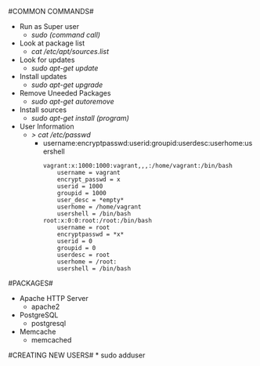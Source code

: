 #COMMON COMMANDS#
* Run as Super user
	- *sudo (command call)*
* Look at package list
	- *cat /etc/apt/sources.list*
* Look for updates
	- *sudo apt-get update*
* Install updates
	- *sudo apt-get upgrade*
* Remove Uneeded Packages
	- *sudo apt-get autoremove*
* Install sources
	- *sudo apt-get install (program)*
* User Information
	- *> cat /etc/passwd*
		+ username:encryptpasswd:userid:groupid:userdesc:userhome:usershell
			```	
			vagrant:x:1000:1000:vagrant,,,:/home/vagrant:/bin/bash			
				username = vagrant
				encrypt_passwd = x
				userid = 1000
				groupid = 1000
				user_desc = *empty*
				userhome = /home/vagrant
				usershell = /bin/bash
			root:x:0:0:root:/root:/bin/bash
				username = root
				encryptpasswd = *x*
				userid = 0
				groupid = 0
				userdesc = root
				userhome = /root:
				usershell = /bin/bash
			```

#PACKAGES#
* Apache HTTP Server
	- apache2
* PostgreSQL
	- postgresql
* Memcache
	- memcached

#CREATING NEW USERS#
	* sudo adduser

